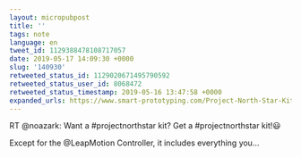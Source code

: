```yaml
---
layout: micropubpost
title: ''
tags: note
language: en
tweet_id: 1129388478108717057
date: 2019-05-17 14:09:30 +0000
slug: '140930'
retweeted_status_id: 1129020671495790592
retweeted_status_user_id: 8068472
retweeted_status_timestamp: 2019-05-16 13:47:58 +0000
expanded_urls: https://www.smart-prototyping.com/Project-North-Star-Kit
---
```

RT @noazark: Want a #projectnorthstar kit? Get a #projectnorthstar kit!😃

Except for the @LeapMotion Controller, it includes everything you…
